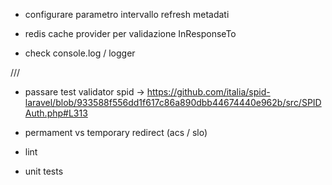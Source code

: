 - configurare parametro intervallo refresh metadati

- redis cache provider per validazione InResponseTo

- check console.log / logger

///

- passare test validator spid
  -> https://github.com/italia/spid-laravel/blob/933588f556dd1f617c86a890dbb44674440e962b/src/SPIDAuth.php#L313

- permament vs temporary redirect (acs / slo)

- lint

- unit tests
